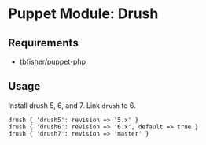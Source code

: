 # Puppet Module: Drush

## Requirements

-   [tbfisher/puppet-php](https://github.com/tbfisher/puppet-php)

## Usage

Install drush 5, 6, and 7. Link `drush` to 6.

    drush { 'drush5': revision => '5.x' }
    drush { 'drush6': revision => '6.x', default => true }
    drush { 'drush7': revision => 'master' }

